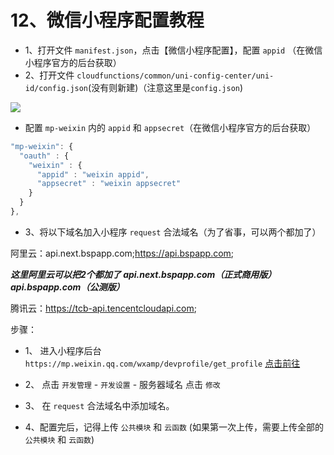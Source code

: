 # 12、微信小程序配置教程

* 1、打开文件 `manifest.json`，点击【微信小程序配置】，配置 `appid` （在微信小程序官方的后台获取）
* 2、打开文件 `cloudfunctions/common/uni-config-center/uni-id/config.json`(没有则新建)（注意这里是`config.json`)

![](https://vkceyugu.cdn.bspapp.com/VKCEYUGU-cf0c5e69-620c-4f3c-84ab-f4619262939f/bc4c3c64-531c-4711-b32e-40679445fbdd.png)

* 配置 `mp-weixin` 内的 `appid` 和 `appsecret`（在微信小程序官方的后台获取）
```js
"mp-weixin": {
  "oauth" : {
    "weixin" : {
      "appid" : "weixin appid",
      "appsecret" : "weixin appsecret"
    }
  }
},
```

* 3、将以下域名加入小程序 `request` 合法域名（为了省事，可以两个都加了）

阿里云：api.next.bspapp.com;https://api.bspapp.com;
	
___这里阿里云可以把2个都加了 api.next.bspapp.com（正式商用版） api.bspapp.com（公测版）___

腾讯云：https://tcb-api.tencentcloudapi.com;

步骤：

- 1、 进入小程序后台 `https://mp.weixin.qq.com/wxamp/devprofile/get_profile` [点击前往](https://mp.weixin.qq.com/wxamp/devprofile/get_profile)

- 2、 点击 `开发管理` - `开发设置` - 服务器域名 点击 `修改`

- 3、 在 `request` 合法域名中添加域名。

* 4、配置完后，记得上传 `公共模块` 和 `云函数` (如果第一次上传，需要上传全部的 `公共模块` 和 `云函数`)